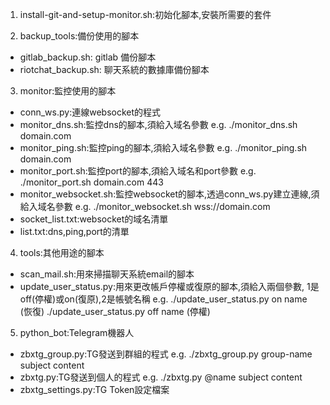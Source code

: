 1. install-git-and-setup-monitor.sh:初始化腳本,安裝所需要的套件

2. backup_tools:備份使用的腳本
  - gitlab_backup.sh: gitlab 備份腳本
  - riotchat_backup.sh: 聊天系統的數據庫備份腳本

3. monitor:監控使用的腳本
  - conn_ws.py:連線websocket的程式
  - monitor_dns.sh:監控dns的腳本,須給入域名參數
    e.g. ./monitor_dns.sh domain.com
  - monitor_ping.sh:監控ping的腳本,須給入域名參數
    e.g. ./monitor_ping.sh domain.com
  - monitor_port.sh:監控port的腳本,須給入域名和port參數
    e.g. ./monitor_port.sh domain.com 443
  - monitor_websocket.sh:監控websocket的腳本,透過conn_ws.py建立連線,須給入域名參數
    e.g. ./monitor_websocket.sh wss://domain.com
  - socket_list.txt:websocket的域名清單
  - list.txt:dns,ping,port的清單

4. tools:其他用途的腳本
  - scan_mail.sh:用來掃描聊天系統email的腳本
  - update_user_status.py:用來更改帳戶停權或復原的腳本,須給入兩個參數, 1是off(停權)或on(復原),2是帳號名稱
    e.g. ./update_user_status.py on name (恢復)
         ./update_user_status.py off name (停權)
           
5. python_bot:Telegram機器人
  - zbxtg_group.py:TG發送到群組的程式
    e.g. ./zbxtg_group.py group-name subject content
  - zbxtg.py:TG發送到個人的程式
    e.g. ./zbxtg.py @name subject content
  - zbxtg_settings.py:TG Token設定檔案

